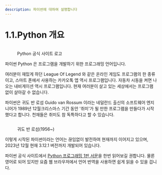```yaml
---
description: 파이썬에 대하여 설명합니다
---
```


# 1.1.Python 개요

<figure><img src="https://www.python.org/static/img/python-logo@2x.png" alt=""><figcaption><p>Python 공식 사이트 로고</p></figcaption></figure>

파이썬 Python 은 프로그램을 개발하기 위한 프로그래밍 언어입니다.&#x20;

여러분이 재밌게 하던 League Of Legend 와 같은 온라인 게임도 프로그램의 한 종류이고, 스마트 폰에서 사용하는 카카오톡 앱 역시 프로그램입니다. 자동차 시동을 켜면 나오는 내비게이션 역시 프로그램입니다. 현재 여러분이 살고 있는 세상에서는 프로그램 없이 살아갈 수 없습니다.

파이썬은 귀도 반 로섬 Guido van Rossum 이라는 네덜란드 출신의 소프트웨어 엔지니어가 1989년 12월크리스마스 기간 동안 '취미'가 될 만한 프로그램을 만들다가 시작했다고 합니다. 천재들은 취미도 참 독특하다고 할 수 있습니다.

<figure><img src="https://upload.wikimedia.org/wikipedia/commons/thumb/e/e2/Guido-portrait-2014-drc.jpg/1280px-Guido-portrait-2014-drc.jpg" alt=""><figcaption><p>귀도 반 로섬(1956~)</p></figcaption></figure>

이렇게 시작된 파이썬이라는 언어는 끊임없이 발전하여 현재까지 이어지고 있으며, 2023년 12월 현재 3.12.1 버전까지 개발되어 있습니다.&#x20;

파이썬 공식 사이트에서 [Python 프로그래밍 1판 서문](https://www.python.org/doc/essays/foreword/)을 한번 읽어보길 권합니다. 물론 영어로 되어 있지만 요즘 웹 브라우저에서 언어 번역을 사용하면 쉽게 읽을 수 있을 겁니다.
